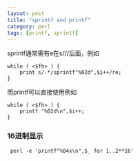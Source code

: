 ```yaml
---
layout: post
title: "sprintf and printf"
category: perl
tags: [printf, sprintf]
---
```


sprintf通常需有e在s///后面，例如

```
while ( <$fh> ) {
    print s/.*/sprintf"%02d",$i++/re;
}
```

而printf可以直接使用例如

```
while ( <$fh> ) {
    printf "%02d\n",$i++;
}
```

### 16进制显示

```
 perl -e 'printf"%04x\n",$_ for 1..2**16'
```
